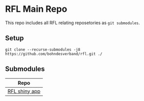 # RFL Main Repo

This repo includes all RFL relating reposetories as `git submodules`.

## Setup

    git clone --recurse-submodules -j8 https://github.com/bohndesverband/rfl.git ./

## Submodules

| Repo                                                                       |
| -------------------------------------------------------------------------- |
| [RFL shiny app](https://github.com/bohndesverband/rfl-shiny-app/tree/main) |
